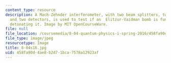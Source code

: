 ```yaml
---
content_type: resource
description: A Mach-Zehnder interferometer, with two beam splitters, two mirrors,
  and two detectors, is used to test if an  Elitzur-Vaidman bomb is functional without
  detonating it. Image by MIT OpenCourseWare.
file: null
file_location: /coursemedia/8-04-quantum-physics-i-spring-2016/458fa90d4ae8b2d71bca7578a12923af_8-04s16.jpg
file_type: image/jpeg
resourcetype: Image
title: 8-04s16.jpg
uid: 458fa90d-4ae8-b2d7-1bca-7578a12923af
---
```

